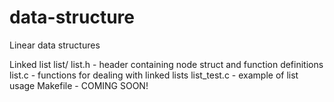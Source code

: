 data-structure
==============

Linear data structures

Linked list
list/
   list.h - header containing node struct and function definitions
   list.c - functions for dealing with linked lists
   list_test.c - example of list usage
   Makefile - COMING SOON!
